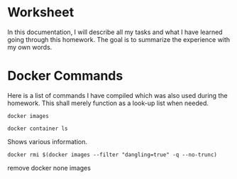 # Worksheet

In this documentation, I will describe all my tasks and what I have learned going through this homework. The goal is to summarize the experience with my own words. 


# Docker Commands

Here is a list of commands I have compiled which was also used during the homework. This shall merely function as a look-up list when needed.

```console
docker images
```

```console
docker container ls
```

Shows various information.

```console
docker rmi $(docker images --filter "dangling=true" -q --no-trunc)
```

remove docker none images